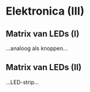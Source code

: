 # Elektronica (III)

## Matrix van LEDs (I)

…analoog als knoppen…

## Matrix van LEDs (II)

…LED-strip…
